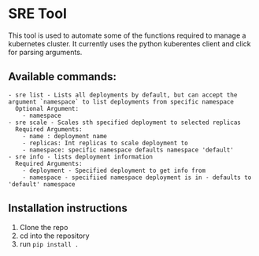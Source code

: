 # SRE Tool

This tool is used to automate some of the functions required to manage a kubernetes cluster. It currently uses the python kuberentes client and click for parsing arguments.

## Available commands:
    - sre list - Lists all deployments by default, but can accept the argument `namespace` to list deployments from specific namespace
      Optional Argument:
        - namespace
    - sre scale - Scales sth specified deployment to selected replicas
      Required Arguments:
        - name : deployment name
        - replicas: Int replicas to scale deployment to
        - namespace: specific namespace defaults namespace 'default'
    - sre info - lists deployment information
      Required Arguments:
        - deployment - Specified deployment to get info from
        - namespace - specifiied namespace deployment is in - defaults to 'default' namespace

## Installation instructions
  1. Clone the repo
  1. cd into the repository
  2. run `pip install .`
